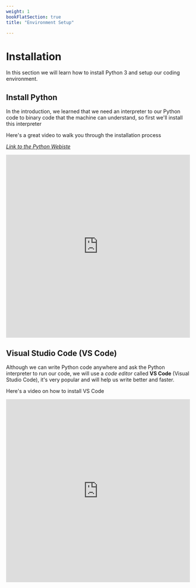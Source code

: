 ```yaml
---
weight: 1
bookFlatSection: true
title: "Environment Setup"

---
```


# Installation



In this section we will learn how to install Python 3 and setup our coding environment.



## Install Python

In the introduction, we learned that we need an interpreter to our Python code to binary code that the machine can understand, so first we'll install this interpreter



Here's a great video to walk you through the installation process



*<a href="https://www.python.org/" target="_blank">Link to the Python Webiste</a>* 

<iframe width="100%" height="500" src="https://www.youtube.com/embed/4Rx_JRkwAjY" frameborder="0" allow="accelerometer; autoplay; clipboard-write; encrypted-media; gyroscope; picture-in-picture" allowfullscreen></iframe>







## Visual Studio Code (VS Code)

Although we can write Python code anywhere and ask the Python interpreter to run our code, we will use a *code editor* called **VS Code** (Visual Studio Code), it's very popular and will help us write better and faster.



Here's a video on how to install VS Code



<iframe width="100%" height="500" src="https://www.youtube.com/embed/MlIzFUI1QGA" frameborder="0" allow="accelerometer; autoplay; clipboard-write; encrypted-media; gyroscope; picture-in-picture" allowfullscreen></iframe>

